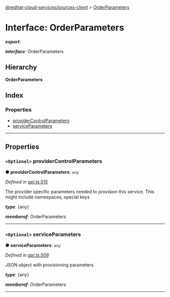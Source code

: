 [@redhat-cloud-services/sources-client](../README.md) > [OrderParameters](../interfaces/orderparameters.md)

# Interface: OrderParameters

*__export__*: 

*__interface__*: OrderParameters

## Hierarchy

**OrderParameters**

## Index

### Properties

* [providerControlParameters](orderparameters.md#providercontrolparameters)
* [serviceParameters](orderparameters.md#serviceparameters)

---

## Properties

<a id="providercontrolparameters"></a>

### `<Optional>` providerControlParameters

**● providerControlParameters**: *`any`*

*Defined in [api.ts:515](https://github.com/RedHatInsights/javascript-clients/blob/master/packages/sources/api.ts#L515)*

The provider specific parameters needed to provision this service. This might include namespaces, special keys

*__type__*: {any}

*__memberof__*: OrderParameters

___
<a id="serviceparameters"></a>

### `<Optional>` serviceParameters

**● serviceParameters**: *`any`*

*Defined in [api.ts:509](https://github.com/RedHatInsights/javascript-clients/blob/master/packages/sources/api.ts#L509)*

JSON object with provisioning parameters

*__type__*: {any}

*__memberof__*: OrderParameters

___

